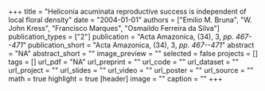 +++
title = "Heliconia acuminata reproductive success is independent of local floral density"
date = "2004-01-01"
authors = ["Emilio M. Bruna", "W. John Kress", "Francisco Marques", "Osmaildo Ferreira da Silva"]
publication_types = ["2"]
publication = "Acta Amazonica, (34), 3, _pp. 467--471_"
publication_short = "Acta Amazonica, (34), 3, _pp. 467--471_"
abstract = "NA"
abstract_short = ""
image_preview = ""
selected = false
projects = []
tags = []
url_pdf = "NA"
url_preprint = ""
url_code = ""
url_dataset = ""
url_project = ""
url_slides = ""
url_video = ""
url_poster = ""
url_source = ""
math = true
highlight = true
[header]
image = ""
caption = ""
+++
